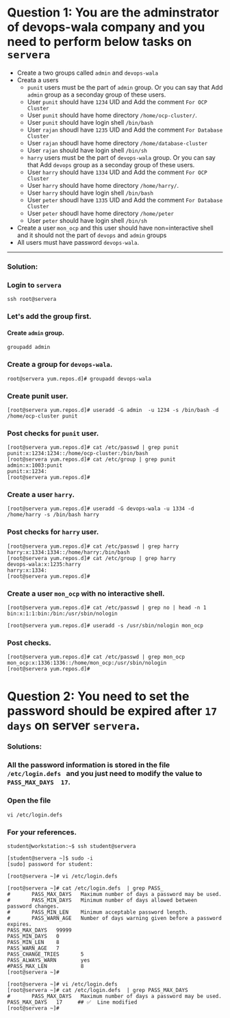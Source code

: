 # Question 1: You are the adminstrator of devops-wala company and you need to perform below tasks on `servera`

- Create a two groups called `admin` and `devops-wala`
- Creata a users
    - `punit` users must be the part of `admin` group. Or you can say that Add `admin` group as a seconday group of these users.
    - User `punit` should have `1234` UID and Add the comment `For OCP Cluster`
    - User `punit` should have home directory `/home/ocp-cluster/`.
    - User `punit` should have login shell `/bin/bash`
    - User `rajan` shoudl have `1235` UID and Add the comment `For Database Cluster`
    - User `rajan` shoudl have home directory `/home/database-cluster`
    - User `rajan` should have login shell `/bin/sh`
     - `harry` users must be the part of `devops-wala` group. Or you can say that Add `devops` group as a seconday group of these users.
    - User `harry` should have `1334` UID and Add the comment `For OCP Cluster`
    - User `harry` should have home directory `/home/harry/`.
    - User `harry` should have login shell `/bin/bash`
    - User `peter` shoudl have `1335` UID and Add the comment `For Database Cluster`
    - User `peter` shoudl have home directory `/home/peter`
    - User `peter` should have login shell `/bin/sh`
- Create a user `mon_ocp` and this user should have non=interactive shell and it should not the part of `devops` and `admin` groups
- All users must have password `devops-wala`.
---
### Solution:


### Login to `servera`
```
ssh root@servera
```
### Let's add the group first.

#### Create `admin` group.
```
groupadd admin
```
### Create a group for `devops-wala`.
```
root@servera yum.repos.d]# groupadd devops-wala
```

### Create punit user.
```
[root@servera yum.repos.d]# useradd -G admin  -u 1234 -s /bin/bash -d /home/ocp-cluster punit
```

### Post checks for `punit` user.
```
[root@servera yum.repos.d]# cat /etc/passwd | grep punit
punit:x:1234:1234::/home/ocp-cluster:/bin/bash
[root@servera yum.repos.d]# cat /etc/group | grep punit
admin:x:1003:punit
punit:x:1234:
[root@servera yum.repos.d]#
```


### Create a user `harry`.
```
[root@servera yum.repos.d]# useradd -G devops-wala -u 1334 -d /home/harry -s /bin/bash harry
```

### Post checks for `harry` user.

```
[root@servera yum.repos.d]# cat /etc/passwd | grep harry
harry:x:1334:1334::/home/harry:/bin/bash
[root@servera yum.repos.d]# cat /etc/group | grep harry
devops-wala:x:1235:harry
harry:x:1334:
[root@servera yum.repos.d]# 
```


### Create a user `mon_ocp` with no interactive shell.
```
[root@servera yum.repos.d]# cat /etc/passwd | grep no | head -n 1
bin:x:1:1:bin:/bin:/usr/sbin/nologin

[root@servera yum.repos.d]# useradd -s /usr/sbin/nologin mon_ocp 
```

### Post checks.
```
[root@servera yum.repos.d]# cat /etc/passwd | grep mon_ocp
mon_ocp:x:1336:1336::/home/mon_ocp:/usr/sbin/nologin
[root@servera yum.repos.d]#
```

# Question 2: You need to set the password should be expired after `17 days` on server `servera`.

### Solutions:

### All the password information is stored in the file `/etc/login.defs ` and you just need to modify the value to `PASS_MAX_DAYS  17`.

### Open the file
```
vi /etc/login.defs
```


### For your references.
```
student@workstation:~$ ssh student@servera

[student@servera ~]$ sudo -i
[sudo] password for student: 

[root@servera ~]# vi /etc/login.defs 

[root@servera ~]# cat /etc/login.defs  | grep PASS_
#       PASS_MAX_DAYS   Maximum number of days a password may be used.
#       PASS_MIN_DAYS   Minimum number of days allowed between password changes.
#       PASS_MIN_LEN    Minimum acceptable password length.
#       PASS_WARN_AGE   Number of days warning given before a password expires.
PASS_MAX_DAYS   99999
PASS_MIN_DAYS   0
PASS_MIN_LEN    8
PASS_WARN_AGE   7
PASS_CHANGE_TRIES       5
PASS_ALWAYS_WARN        yes
#PASS_MAX_LEN           8
[root@servera ~]#

[root@servera ~]# vi /etc/login.defs 
[root@servera ~]# cat /etc/login.defs  | grep PASS_MAX_DAYS
#       PASS_MAX_DAYS   Maximum number of days a password may be used.
PASS_MAX_DAYS   17     ## ✅  Line modified
[root@servera ~]#
```
